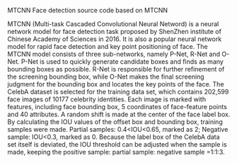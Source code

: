 MTCNN
Face detection source code based on MTCNN

MTCNN (Multi-task Cascaded Convolutional Neural Netword) is a neural network model for face detection task proposed by ShenZhen institute of Chinese Academy of Sciences in 2016. It is also a popular neural network model for rapid face detection and key point positioning of face. The MTCNN model consists of three sub-networks, namely P-Net, R-Net and O-Net. P-Net is used to quickly generate candidate boxes and finds as many bounding boxes as possible. R-Net is responsible for further refinement of the screening bounding box, while O-Net makes the final screening judgment for the bounding box and locates the key points of the face. The CelebA dataset is selected for the training data set, which contains 202,599 face images of 10177 celebrity identities. Each image is marked with features, including face bounding box, 5 coordinates of face-feature points and 40 attributes. A random shift is made at the center of the face label box. By calculating the IOU values of the offset box and bounding box, training samples were made. Partial samples: 0.4<IOU<0.65, marked as 2; Negative sample: IOU<0.3, marked as 0. Because the label box of the CelebA data set itself is deviated, the IOU threshold can be adjusted when the sample is made, keeping the positive sample: partial sample: negative sample =1:1:3.
